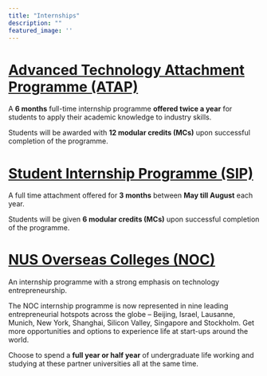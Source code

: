 ```yaml
---
title: "Internships"
description: ""
featured_image: ''
---
```


# [Advanced Technology Attachment Programme (ATAP)](http://www.comp.nus.edu.sg/programmes/ug/beyond/atap/student/)

A **6 months** full-time internship programme **offered twice a year** for students to apply their academic knowledge to industry skills.

Students will be awarded with **12 modular credits (MCs)** upon successful completion of the programme.

# [Student Internship Programme (SIP)](http://www.comp.nus.edu.sg/programmes/ug/beyond/sip/sip-is/)

A full time attachment offered for **3 months** between **May till August** each year.

Students will be given **6 modular credits (MCs)** upon successful completion of the programme.

# [NUS Overseas Colleges (NOC)](http://enterprise.nus.edu.sg/educate/nus-overseas-colleges)

An internship programme with a strong emphasis on technology entrepreneurship.

The NOC internship programme is now represented in nine leading entrepreneurial hotspots across the globe – Beijing, Israel, Lausanne, Munich, New York, Shanghai, Silicon Valley, Singapore and Stockholm. Get more opportunities and options to experience life at start-ups around the world.

Choose to spend a **full year or half year** of undergraduate life working and studying at these partner universities all at the same time.
